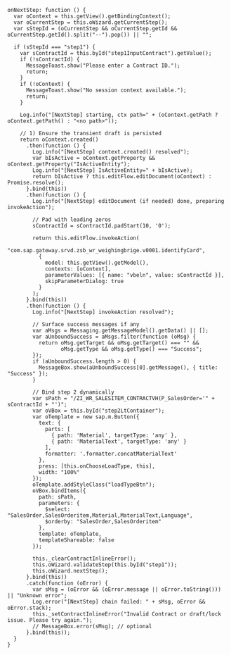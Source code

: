     onNextStep: function () {
      var oContext = this.getView().getBindingContext();
      var oCurrentStep = this.oWizard.getCurrentStep();
      var sStepId = (oCurrentStep && oCurrentStep.getId && oCurrentStep.getId().split("--").pop()) || "";

      if (sStepId === "step1") {
        var sContractId = this.byId("step1InputContract").getValue();
        if (!sContractId) {
          MessageToast.show("Please enter a Contract ID.");
          return;
        }
        if (!oContext) {
          MessageToast.show("No session context available.");
          return;
        }

        Log.info("[NextStep] starting, ctx path=" + (oContext.getPath ? oContext.getPath() : "<no path>"));

        // 1) Ensure the transient draft is persisted
        return oContext.created()
          .then(function () {
            Log.info("[NextStep] context.created() resolved");
            var bIsActive = oContext.getProperty && oContext.getProperty("IsActiveEntity");
            Log.info("[NextStep] IsActiveEntity=" + bIsActive);
            return bIsActive ? this.editFlow.editDocument(oContext) : Promise.resolve();
          }.bind(this))
          .then(function () {
            Log.info("[NextStep] editDocument (if needed) done, preparing invokeAction");

            // Pad with leading zeros
            sContractId = sContractId.padStart(10, '0');

            return this.editFlow.invokeAction(
              "com.sap.gateway.srvd.zsb_wr_weighingbrige.v0001.identifyCard",
              {
                model: this.getView().getModel(),
                contexts: [oContext],
                parameterValues: [{ name: "vbeln", value: sContractId }],
                skipParameterDialog: true
              }
            );
          }.bind(this))
          .then(function () {
            Log.info("[NextStep] invokeAction resolved");

            // Surface success messages if any
            var aMsgs = Messaging.getMessageModel().getData() || [];
            var aUnboundSuccess = aMsgs.filter(function (oMsg) {
              return oMsg.getTarget && oMsg.getTarget() === "" &&
                     oMsg.getType && oMsg.getType() === "Success";
            });
            if (aUnboundSuccess.length > 0) {
              MessageBox.show(aUnboundSuccess[0].getMessage(), { title: "Success" });
            }

            // Bind step 2 dynamically
            var sPath = "/ZI_WR_SALESITEM_CONTRACTVH(P_SalesOrder='" + sContractId + "')";
            var oVBox = this.byId("step2LtContainer");
            var oTemplate = new sap.m.Button({
              text: {
                parts: [
                  { path: 'Material', targetType: 'any' },
                  { path: 'MaterialText', targetType: 'any' }
                ],
                formatter: '.formatter.concatMaterialText'
              },
              press: [this.onChooseLoadType, this],
              width: "100%"
            });
            oTemplate.addStyleClass("loadTypeBtn");
            oVBox.bindItems({
              path: sPath,
              parameters: {
                $select: "SalesOrder,SalesOrderitem,Material,MaterialText,Language",
                $orderby: "SalesOrder,SalesOrderitem"
              },
              template: oTemplate,
              templateShareable: false
            });

            this._clearContractInlineError();
            this.oWizard.validateStep(this.byId("step1"));
            this.oWizard.nextStep();
          }.bind(this))
          .catch(function (oError) {
            var sMsg = (oError && (oError.message || oError.toString())) || "Unknown error";
            Log.error("[NextStep] chain failed: " + sMsg, oError && oError.stack);
            this._setContractInlineError("Invalid Contract or draft/lock issue. Please try again.");
            // MessageBox.error(sMsg); // optional
          }.bind(this));
      }
    }
